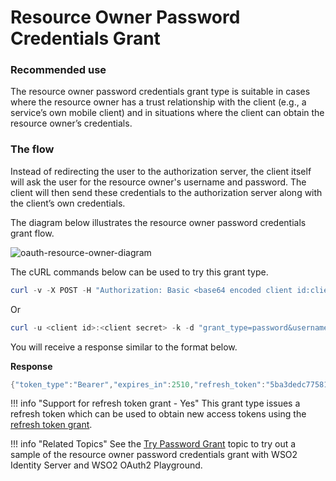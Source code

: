 # Resource Owner Password Credentials Grant

### Recommended use

The resource owner password credentials grant type is suitable in cases
where the resource owner has a trust relationship with the client (e.g.,
a service’s own mobile client) and in situations where the client can
obtain the resource owner’s credentials.

### The flow

Instead of redirecting the user to the authorization server, the client
itself will ask the user for the resource owner's username and password.
The client will then send these credentials to the authorization server
along with the client’s own credentials.

The diagram below illustrates the resource owner password credentials
grant flow.

![oauth-resource-owner-diagram](../assets/img/using-wso2-identity-server/oauth-resource-owner-diagram.png)

The cURL commands below can be used to try this grant type.

``` powershell
curl -v -X POST -H "Authorization: Basic <base64 encoded client id:client secret value>" -k -d "grant_type=password&username=<username>&password=<password>" -H "Content-Type:application/x-www-form-urlencoded" https://localhost:9443/oauth2/token
```

Or

``` powershell
curl -u <client id>:<client secret> -k -d "grant_type=password&username=<username>&password=<password>" -H "Content-Type:application/x-www-form-urlencoded" https://localhost:9443/oauth2/token
```

You will receive a response similar to the format below.

**Response**

``` java
{"token_type":"Bearer","expires_in":2510,"refresh_token":"5ba3dedc77581df5f84f9b228eef0b91","access_token":"ca19a540f544777860e44e75f605d927"}
```

!!! info "Support for refresh token grant - Yes"
	This grant type issues a refresh token which can be used to obtain new access tokens using the [refresh token grant](../../learn/refresh-token-grant).
	

!!! info "Related Topics"
    See the [Try Password Grant](../../learn/try-password-grant) topic to try out
    a sample of the resource owner password credentials grant with WSO2
    Identity Server and WSO2 OAuth2 Playground.

